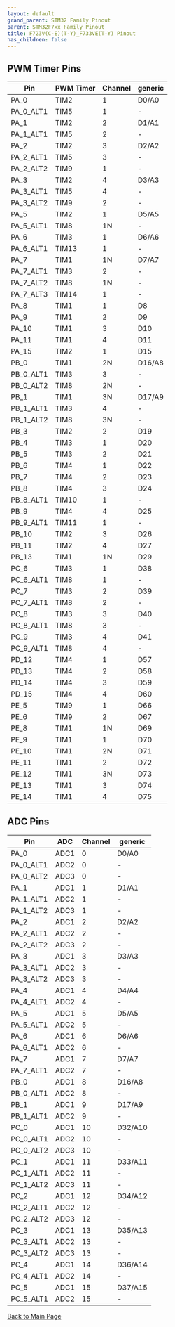 ```yaml
---
layout: default
grand_parent: STM32 Family Pinout
parent: STM32F7xx Family Pinout
title: F723V(C-E)(T-Y)_F733VE(T-Y) Pinout
has_children: false
---
```


## PWM Timer Pins

| Pin | PWM Timer | Channel | generic |
| --- | --- | --- | --- |
| PA_0 | TIM2 | 1 | D0/A0 |
| PA_0_ALT1 | TIM5 | 1 | - |
| PA_1 | TIM2 | 2 | D1/A1 |
| PA_1_ALT1 | TIM5 | 2 | - |
| PA_2 | TIM2 | 3 | D2/A2 |
| PA_2_ALT1 | TIM5 | 3 | - |
| PA_2_ALT2 | TIM9 | 1 | - |
| PA_3 | TIM2 | 4 | D3/A3 |
| PA_3_ALT1 | TIM5 | 4 | - |
| PA_3_ALT2 | TIM9 | 2 | - |
| PA_5 | TIM2 | 1 | D5/A5 |
| PA_5_ALT1 | TIM8 | 1N | - |
| PA_6 | TIM3 | 1 | D6/A6 |
| PA_6_ALT1 | TIM13 | 1 | - |
| PA_7 | TIM1 | 1N | D7/A7 |
| PA_7_ALT1 | TIM3 | 2 | - |
| PA_7_ALT2 | TIM8 | 1N | - |
| PA_7_ALT3 | TIM14 | 1 | - |
| PA_8 | TIM1 | 1 | D8 |
| PA_9 | TIM1 | 2 | D9 |
| PA_10 | TIM1 | 3 | D10 |
| PA_11 | TIM1 | 4 | D11 |
| PA_15 | TIM2 | 1 | D15 |
| PB_0 | TIM1 | 2N | D16/A8 |
| PB_0_ALT1 | TIM3 | 3 | - |
| PB_0_ALT2 | TIM8 | 2N | - |
| PB_1 | TIM1 | 3N | D17/A9 |
| PB_1_ALT1 | TIM3 | 4 | - |
| PB_1_ALT2 | TIM8 | 3N | - |
| PB_3 | TIM2 | 2 | D19 |
| PB_4 | TIM3 | 1 | D20 |
| PB_5 | TIM3 | 2 | D21 |
| PB_6 | TIM4 | 1 | D22 |
| PB_7 | TIM4 | 2 | D23 |
| PB_8 | TIM4 | 3 | D24 |
| PB_8_ALT1 | TIM10 | 1 | - |
| PB_9 | TIM4 | 4 | D25 |
| PB_9_ALT1 | TIM11 | 1 | - |
| PB_10 | TIM2 | 3 | D26 |
| PB_11 | TIM2 | 4 | D27 |
| PB_13 | TIM1 | 1N | D29 |
| PC_6 | TIM3 | 1 | D38 |
| PC_6_ALT1 | TIM8 | 1 | - |
| PC_7 | TIM3 | 2 | D39 |
| PC_7_ALT1 | TIM8 | 2 | - |
| PC_8 | TIM3 | 3 | D40 |
| PC_8_ALT1 | TIM8 | 3 | - |
| PC_9 | TIM3 | 4 | D41 |
| PC_9_ALT1 | TIM8 | 4 | - |
| PD_12 | TIM4 | 1 | D57 |
| PD_13 | TIM4 | 2 | D58 |
| PD_14 | TIM4 | 3 | D59 |
| PD_15 | TIM4 | 4 | D60 |
| PE_5 | TIM9 | 1 | D66 |
| PE_6 | TIM9 | 2 | D67 |
| PE_8 | TIM1 | 1N | D69 |
| PE_9 | TIM1 | 1 | D70 |
| PE_10 | TIM1 | 2N | D71 |
| PE_11 | TIM1 | 2 | D72 |
| PE_12 | TIM1 | 3N | D73 |
| PE_13 | TIM1 | 3 | D74 |
| PE_14 | TIM1 | 4 | D75 |


## ADC Pins

| Pin | ADC | Channel | generic |
| --- | --- | --- | --- |
| PA_0 | ADC1 | 0 | D0/A0 |
| PA_0_ALT1 | ADC2 | 0 | - |
| PA_0_ALT2 | ADC3 | 0 | - |
| PA_1 | ADC1 | 1 | D1/A1 |
| PA_1_ALT1 | ADC2 | 1 | - |
| PA_1_ALT2 | ADC3 | 1 | - |
| PA_2 | ADC1 | 2 | D2/A2 |
| PA_2_ALT1 | ADC2 | 2 | - |
| PA_2_ALT2 | ADC3 | 2 | - |
| PA_3 | ADC1 | 3 | D3/A3 |
| PA_3_ALT1 | ADC2 | 3 | - |
| PA_3_ALT2 | ADC3 | 3 | - |
| PA_4 | ADC1 | 4 | D4/A4 |
| PA_4_ALT1 | ADC2 | 4 | - |
| PA_5 | ADC1 | 5 | D5/A5 |
| PA_5_ALT1 | ADC2 | 5 | - |
| PA_6 | ADC1 | 6 | D6/A6 |
| PA_6_ALT1 | ADC2 | 6 | - |
| PA_7 | ADC1 | 7 | D7/A7 |
| PA_7_ALT1 | ADC2 | 7 | - |
| PB_0 | ADC1 | 8 | D16/A8 |
| PB_0_ALT1 | ADC2 | 8 | - |
| PB_1 | ADC1 | 9 | D17/A9 |
| PB_1_ALT1 | ADC2 | 9 | - |
| PC_0 | ADC1 | 10 | D32/A10 |
| PC_0_ALT1 | ADC2 | 10 | - |
| PC_0_ALT2 | ADC3 | 10 | - |
| PC_1 | ADC1 | 11 | D33/A11 |
| PC_1_ALT1 | ADC2 | 11 | - |
| PC_1_ALT2 | ADC3 | 11 | - |
| PC_2 | ADC1 | 12 | D34/A12 |
| PC_2_ALT1 | ADC2 | 12 | - |
| PC_2_ALT2 | ADC3 | 12 | - |
| PC_3 | ADC1 | 13 | D35/A13 |
| PC_3_ALT1 | ADC2 | 13 | - |
| PC_3_ALT2 | ADC3 | 13 | - |
| PC_4 | ADC1 | 14 | D36/A14 |
| PC_4_ALT1 | ADC2 | 14 | - |
| PC_5 | ADC1 | 15 | D37/A15 |
| PC_5_ALT1 | ADC2 | 15 | - |


[Back to Main Page](../../index)